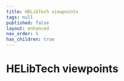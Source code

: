 ```yaml
---
title: HELibTech viewpoints
tags: null
published: false
layout: enhanced
nav_order: 5
has_children: true
---
```


# HELibTech viewpoints
